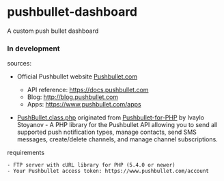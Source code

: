 # pushbullet-dashboard
A custom push bullet dashboard

### In development

sources: 

  - Official Pushbullet website [Pushbullet.com](https://www.pushbullet.com)
  
      - API reference: https://docs.pushbullet.com
      - Blog: http://blog.pushbullet.com
      - Apps: https://www.pushbullet.com/apps
         
   - [PushBullet.class.php](https://github.com/scottrobertson/PushBullet-for-PHP/blob/master/PushBullet.class.php) originated from [Pushbullet-for-PHP](https://github.com/ivkos/Pushbullet-for-PHP) by Ivaylo Stoyanov - A PHP library for the Pushbullet API allowing you to send all supported push notification types, manage contacts, send SMS messages, create/delete channels, and manage channel subscriptions.
    
requirements

    - FTP server with cURL library for PHP (5.4.0 or newer)
    - Your Pushbullet access token: https://www.pushbullet.com/account
 